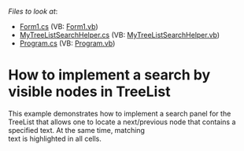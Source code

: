 <!-- default file list -->
*Files to look at*:

* [Form1.cs](./CS/WindowsApplication1/Form1.cs) (VB: [Form1.vb](./VB/WindowsApplication1/Form1.vb))
* [MyTreeListSearchHelper.cs](./CS/WindowsApplication1/MyTreeListSearchHelper.cs) (VB: [MyTreeListSearchHelper.vb](./VB/WindowsApplication1/MyTreeListSearchHelper.vb))
* [Program.cs](./CS/WindowsApplication1/Program.cs) (VB: [Program.vb](./VB/WindowsApplication1/Program.vb))
<!-- default file list end -->
# How to implement a search by visible nodes in  TreeList


<p>This example demonstrates how to implement a search panel for the TreeList that allows one to locate a next/previous node that contains a specified text. At the same time, matching<br />
 text is highlighted in all cells.</p>

<br/>


